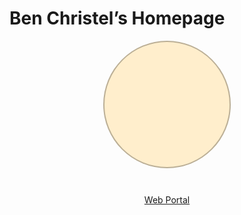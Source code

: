 # Ben Christel’s Homepage

<div id="tree"></div>

<div class="centered-list">

- [Web Portal](portal.html)

</div>

<style>

.centered-list {
  text-align: center;
}

.centered-list ul, li {
  list-style-type: none;
  margin-inline: 0;
  padding-inline: 0;
}

.home-link {
  display: none;
}

h1 {
  border-bottom: none;
}

div.wwwebring-widget {
  background: #eee !important;
  border: outset 2px #fff !important;
  box-shadow: 1px 1px #0005, 0 0 0 1px #0002;
}

.webring-container {
  display: table;
  margin: 2em auto;
}

#tree {
  width: 200px;
  height: 200px;
  margin: 1em auto 3em;
  background-image: url('tree-resized.jpg');
  background-position: 2px -20px;
  background-color: #fec;
  background-blend-mode: multiply;
  border: 2px solid #0004;
  border-radius: 999px;
}

</style>